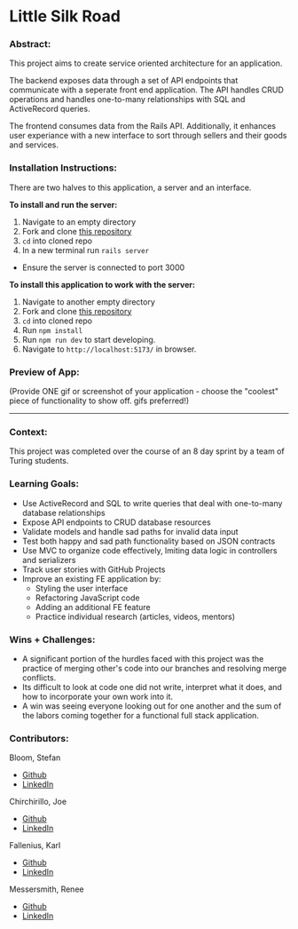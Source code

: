 # Little Silk Road 

### Abstract:
This project aims to create service oriented architecture for an application. 

The backend exposes data through a set of API endpoints that communicate with a seperate front end application. The API handles CRUD operations and handles one-to-many relationships with SQL and ActiveRecord queries.

The frontend consumes data from the Rails API. Additionally, it enhances user experiance with a new interface to sort through sellers and their goods and services.

### Installation Instructions:

There are two halves to this application, a server and an interface.

**To install and run the server:**

1. Navigate to an empty directory
1. Fork and clone [this repository](https://github.com/stefanjbloom/little_silk_road)
1. `cd` into cloned repo
1. In a new terminal run `rails server`
  - Ensure the server is connected to port 3000

**To install this application to work with the server:**

1. Navigate to another empty directory
1. Fork and clone [this repository](https://github.com/jchirch/little-silkroad-fe)
1. `cd` into cloned repo
1. Run `npm install`
1. Run `npm run dev` to start developing.
1. Navigate to `http://localhost:5173/` in browser.

### Preview of App:
(Provide ONE gif or screenshot of your application - choose the "coolest" piece of functionality to show off. gifs preferred!)






----

### Context:
This project was completed over the course of an 8 day sprint by a team of Turing students.

### Learning Goals:
- Use ActiveRecord and SQL to write queries that deal with one-to-many database relationships
- Expose API endpoints to CRUD database resources
- Validate models and handle sad paths for invalid data input
- Test both happy and sad path functionality based on JSON contracts
- Use MVC to organize code effectively, lmiting data logic in controllers and serializers
- Track user stories with GitHub Projects
- Improve an existing FE application by:
  - Styling the user interface
  - Refactoring JavaScript code
  - Adding an additional FE feature
  - Practice individual research (articles, videos, mentors)

### Wins + Challenges:
- A significant portion of the hurdles faced with this project was the practice of merging other's code into our branches and resolving merge conflicts. 
- Its difficult to look at code one did not write, interpret what it does, and how to incorporate your own work into it.
- A win was seeing everyone looking out for one another and the sum of the labors coming together for a functional full stack application.

### Contributors:
Bloom, Stefan
  - [Github](https://github.com/stefanjbloom)
  - [LinkedIn](https://www.linkedin.com/in/stefanjbloom/)

Chirchirillo, Joe
  - [Github](https://github.com/jchirch)
  - [LinkedIn](https://www.linkedin.com/in/joechirchirillo/)

Fallenius, Karl
  - [Github](https://github.com/SmilodonP)
  - [LinkedIn](https://www.linkedin.com/in/karlfallenius/)

Messersmith, Renee
  - [Github](https://github.com/reneemes)
  - [LinkedIn](https://www.linkedin.com/in/reneemessersmith/)